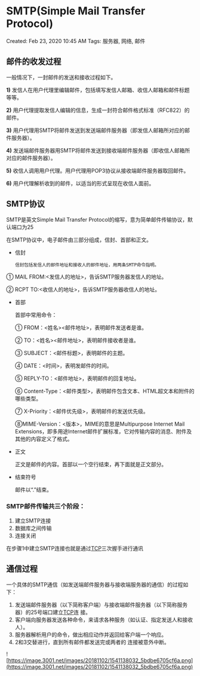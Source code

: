 # SMTP(Simple Mail Transfer Protocol)

Created: Feb 23, 2020 10:45 AM
Tags: 服务器, 网络, 邮件

## 邮件的收发过程

一般情况下，一封邮件的发送和接收过程如下。

**1)** 发信人在用户代理里编辑邮件，包括填写发信人邮箱、收信人邮箱和邮件标题等等。

**2)** 用户代理提取发信人编辑的信息，生成一封符合邮件格式标准（RFC822）的邮件。

**3)** 用户代理用SMTP将邮件发送到发送端邮件服务器（即发信人邮箱所对应的邮件服务器）。

**4)** 发送端邮件服务器用SMTP将邮件发送到接收端邮件服务器（即收信人邮箱所对应的邮件服务器）。

**5)** 收信人调用用户代理。用户代理用POP3协议从接收端邮件服务器取回邮件。

**6)** 用户代理解析收到的邮件，以适当的形式呈现在收信人面前。

## SMTP协议

SMTP是英文Simple Mail Transfer Protocol的缩写，意为简单邮件传输协议，默认端口为25

在SMTP协议中，电子邮件由三部分组成，信封、首部和正文。

- 信封

      信封包括发信人的邮件地址和接收人的邮件地址，用两条SMTP命令指明。

① MAIL FROM:<发信人的地址>，告诉SMTP服务器发信人的地址。

② RCPT TO:<收信人的地址>，告诉SMTP服务器收信人的地址。

- 首部

    首部中常用命令：

    ① FROM：<姓名><邮件地址>，表明邮件发送者是谁。

    ② TO：<姓名><邮件地址>，表明邮件接收者是谁。

    ③ SUBJECT：<邮件标题>，表明邮件的主题。

    ④ DATE：<时间>，表明发邮件的时间。

    ⑤ REPLY-TO：<邮件地址>，表明邮件的回复地址。

    ⑥ Content-Type：<邮件类型>，表明邮件包含文本、HTML超文本和附件的哪些类型。

    ⑦ X-Priority：<邮件优先级>，表明邮件的发送优先级。

    ⑧MIME-Version：<版本>，MIME的意思是Multipurpose Internet Mail Extensions，即多用途Internet邮件扩展标准，它对传输内容的消息、附件及其他的内容定义了格式。

- 正文

    正文是邮件的内容。首部以一个空行结束，再下面就是正文部分。

- 结束符号

    邮件以“.”结束。

### SMTP邮件传输共三个阶段：

1. 建立SMTP连接
2. 数据库之间传输
3. 连接关闭

 在步骤1中建立SMTP连接也就是通过[TCP](https://www.notion.so/TCP-IP-c2d706c754804279b81986e598df8d01)三次握手进行通讯

## 通信过程

一个具体的SMTP通信（如发送端邮件服务器与接收端服务器的通信）的过程如下：

1. 发送端邮件服务器（以下简称客户端）与接收端邮件服务器（以下简称服务器）的25号端口建立[TCP](https://www.notion.so/TCP-IP-c2d706c754804279b81986e598df8d01)连 接。
2. 客户端向服务器发送各种命令，来请求各种服务（如认证、指定发送人和接收人）。
3. 服务器解析用户的命令，做出相应动作并返回给客户端一个响应。
4. 2和3交替进行，直到所有邮件都发送完或两者的 连接被意外中断。

![https://image.3001.net/images/20181102/1541138032_5bdbe6705cf6a.png](https://image.3001.net/images/20181102/1541138032_5bdbe6705cf6a.png)